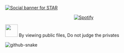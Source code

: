 <a href="https://github.com/mmdyb"><img alt="Social banner for STAR" src="https://github.com/mmdyb/mmdyb/blob/Star/assets/header.svg"/></a>
<!-- <p align="center">
<!-- <p align="center">Sorry about that. Please try refreshing and contact us if the problem persists.</p>
<p align="center">
	<a href="#">Contact Support</a> —
	<a href="#">GitHub Status</a> —
	<a href="#">@githubstatus</a>
</p> -->

<div align="center">
  <a href="https://open.spotify.com/user/31h4evlwyia3te6vtrq3gv5xipsq">
    <img src="https://novatorem.vercel.app/api/spotify" alt="Spotify">
  </a>
</div>


<!-- ![](https://github-profile-summary-cards.vercel.app/api/cards/profile-details?username=mmdyb&theme=monokai) -->

<!-- <a href="https://github.com/goldenstarq">
  <a href="https://discord.com/users/501787965765451786">
  <img src="https://lanyard-profile-readme.vercel.app/api/501787965765451786" align="right" />
</a> -->


<!-- ![](https://komarev.com/ghpvc/?username=CallMyNameStar&label=Views&color=blueviolet) -->

<img width="40" src="https://github.githubassets.com/images/mona-loading-default.gif"> By viewing public files, Do not judge the privates

<!-- [![Top Langs card](https://github-readme-stats.vercel.app/api/top-langs/?username=mmdyb&card_width=550&show_icons=true&border_radius=10&theme=radical)](https://github.com/mmdyb) -->
<!-- [<img src="https://now-playing-codestackr.vercel.app/api/spotify-playing" alt="GoldenStar Spotify Playing" width="350" />](https://open.spotify.com/playlist/1314n5hBhXblscSTF0XsYH?si=e5eadf9f998049b5) -->

<!-- ![](https://github-readme-stats.vercel.app/api?username=mmdyb&count_private=true&show_icons=true&border_radius=10&text_color=ffcc00&custom_title=⭐STAR)

<p><img src="https://github-readme-streak-stats.herokuapp.com/?user=mmdyb" alt="STAR" /></p>

![](https://github.com/mmdyb)<img src="https://github-readme-stats.vercel.app/api/top-langs/?username=mmdyb&layout=compact&hide=php,smarty&title_color=fff&text_color=000000" /> -->

<picture>
  <source media="(prefers-color-scheme: dark)" srcset="https://raw.githubusercontent.com/mmdyb/mmdyb/Star/assets/github-snake-dark.svg">
  <source media="(prefers-color-scheme: light)" srcset="https://raw.githubusercontent.com/mmdyb/mmdyb/Star/assets/github-snake.svg">
  <img alt="github-snake" src="https://raw.githubusercontent.com/mmdyb/mmdyb/Star/assets/github-snake.svg">
</picture>
